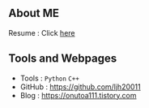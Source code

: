 <!--
**ljh20011/ljh20011** is a ✨ _special_ ✨ repository because its `README.md` (this file) appears on your GitHub profile.

Here are some ideas to get you started:

- 🔭 I’m currently working on ...
- 🌱 I’m currently learning ...
- 👯 I’m looking to collaborate on ...
- 🤔 I’m looking for help with ...
- 💬 Ask me about ...
- 📫 How to reach me: ...
- 😄 Pronouns: ...
- ⚡ Fun fact: ...
-->
## About ME

Resume :  Click [here](https://github.com/ljh20011/Resume/blob/main/README.md)

## Tools and Webpages

- Tools : `Python` `C++`
- GitHub : <https://github.com/ljh20011>
- Blog : <https://onutoa111.tistory.com>
